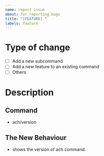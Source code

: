 ```yaml
---
name: report issue
about: for reporting bugs
title: "[FEATURE] "
labels: feature
---
```

# Type of change

- [ ] Add a new subcommand
- [ ] Add a new feature to an existing command
- [ ] Others

# Description

## Command

- ach/version

## The New Behaviour

- shows the version of ach command.
